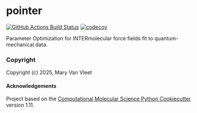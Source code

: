 pointer
==============================
[//]: # (Badges)
[![GitHub Actions Build Status](https://github.com/REPLACE_WITH_OWNER_ACCOUNT/pointer/workflows/CI/badge.svg)](https://github.com/REPLACE_WITH_OWNER_ACCOUNT/pointer/actions?query=workflow%3ACI)
[![codecov](https://codecov.io/gh/REPLACE_WITH_OWNER_ACCOUNT/pointer/branch/main/graph/badge.svg)](https://codecov.io/gh/REPLACE_WITH_OWNER_ACCOUNT/pointer/branch/main)


Parameter Optimization for INTERmolecular force fields fit to quantum-mechanical data.

### Copyright

Copyright (c) 2025, Mary Van Vleet


#### Acknowledgements
 
Project based on the 
[Computational Molecular Science Python Cookiecutter](https://github.com/molssi/cookiecutter-cms) version 1.11.
